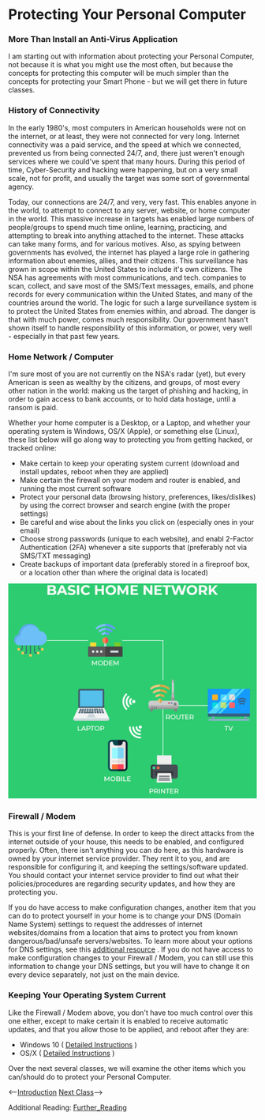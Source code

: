 # Protecting Your Personal Computer

### More Than Install an Anti-Virus Application
I am starting out with information about protecting your Personal Computer, not because it is what you might use the most often, but because the concepts for protecting this computer will be much simpler than the concepts for protecting your Smart Phone - but we will get there in future classes.

### History of Connectivity
In the early 1980's, most computers in American households were not on the internet, or at least, they were not connected for very long.  Internet connectivity was a paid service, and the speed at which we connected, prevented us from being connected 24/7, and, there just weren't enough services where we could've spent that many hours.  During this period of time, Cyber-Security and hacking were happening, but on a very small scale, not for profit, and usually the target was some sort of governmental agency.

Today, our connections are 24/7, and very, very fast.  This enables anyone in the world, to attempt to connect to any server, website, or home computer in the world.  This massive increase in targets has enabled large numbers of people/groups to spend much time online, learning, practicing, and attempting to break into anything attached to the internet.  These attacks can take many forms, and for various motives.  Also, as spying between governments has evolved, the internet has played a large role in gathering information about enemies, allies, and their citizens.  This surveillance has grown in scope within the United States to include it's own citizens.  The NSA has agreements with most communications, and tech. companies to scan, collect, and save most of the SMS/Text messages, emails, and phone records for every communication within the United States, and many of the countries around the world.  The logic for such a large surveillance system is to protect the United States from enemies within, and abroad.  The danger is that with much power, comes much responsibility.  Our government hasn't shown itself to handle responsibility of this information, or power, very well - especially in that past few years.

### Home Network / Computer

I'm sure most of you are not currently on the NSA's radar (yet), but every American is seen as wealthy by the citizens, and groups, of most every other nation in the world: making us the target of phishing and hacking, in order to gain access to bank accounts, or to hold data hostage, until a ransom is paid.

Whether your home computer is a Desktop, or a Laptop, and whether your operating system is Windows, OS/X (Apple), or something else (Linux), these list below will go along way to protecting you from getting hacked, or tracked online:

- Make certain to keep your operating system current (download and install updates, reboot when they are applied)
- Make certain the firewall on your modem and router is enabled, and running the most current software
- Protect your personal data (browsing history, preferences, likes/dislikes) by using the correct browser and search engine (with the proper settings)
- Be careful and wise about the links you click on (especially ones in your email)
- Choose strong passwords (unique to each website), and enabl 2-Factor Authentication (2FA) whenever a site supports that (preferably not via SMS/TXT messaging)
- Create backups of important data (preferably stored in a fireproof box, or a location other than where the original data is located)

![home_network](Basic-Home-Network.jpg)

### Firewall / Modem
This is your first line of defense.  In order to keep the direct attacks from the internet outside of your house, this needs to be enabled, and configured properly.  Often, there isn't anything you can do here, as this hardware is owned by your internet service provider.  They rent it to you, and are responsible for configuring it, and keeping the settings/software updated.  You should contact your internet service provider to find out what their policies/procedures are regarding security updates, and how they are protecting you.

If you do have access to make configuration changes, another item that you can do to protect yourself in your home is to change your DNS (Domain Name System) settings to request the addresses of internet websites/domains from a location that aims to protect you from known dangerous/bad/unsafe servers/websites.  To learn more about your options for DNS settings, see this [additional resource](dns.md) .  If you do not have access to make configuration changes to your Firewall / Modem, you can still use this information to change your DNS settings, but you will have to change it on every device separately, not just on the main device.

### Keeping Your Operating System Current
Like the Firewall / Modem above, you don't have too much control over this one either, except to make certain it is enabled to receive automatic updates, and that you allow those to be applied, and reboot after they are:

- Windows 10 ( [Detailed Instructions](https://www.tech-recipes.com/rx/69127/how-to-turn-on-and-off-automatic-updates-in-windows-10) )
- OS/X ( [Detailed Instructions](https://osxdaily.com/2019/04/11/enable-auto-update-macos-system-software) )

Over the next several classes, we will examine the other items which you can/should do to protect your Personal Computer.

<--[Introduction](../README.md)  [Next Class](../Class2/README.md)-->

Additional Reading:
[Further_Reading](Further_reading.md)
